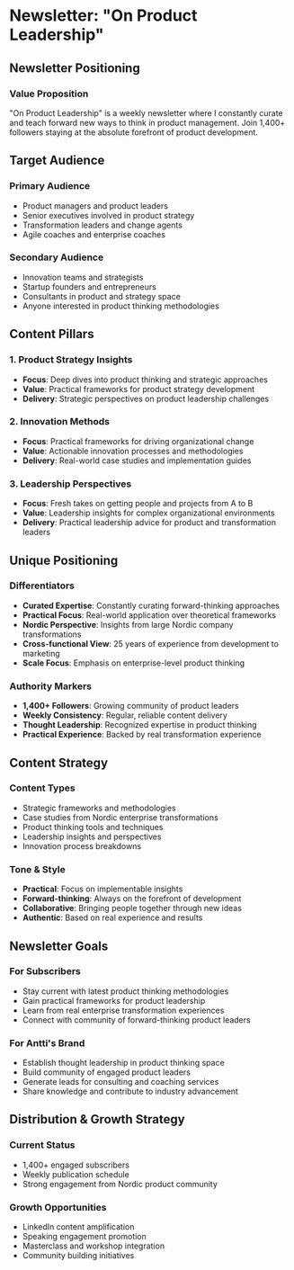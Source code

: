 # Newsletter: "On Product Leadership"

## Newsletter Positioning

### Value Proposition
"On Product Leadership" is a weekly newsletter where I constantly curate and teach forward new ways to think in product management. Join 1,400+ followers staying at the absolute forefront of product development.

## Target Audience

### Primary Audience
- Product managers and product leaders
- Senior executives involved in product strategy
- Transformation leaders and change agents
- Agile coaches and enterprise coaches

### Secondary Audience  
- Innovation teams and strategists
- Startup founders and entrepreneurs
- Consultants in product and strategy space
- Anyone interested in product thinking methodologies

## Content Pillars

### 1. Product Strategy Insights
- **Focus**: Deep dives into product thinking and strategic approaches
- **Value**: Practical frameworks for product strategy development
- **Delivery**: Strategic perspectives on product leadership challenges

### 2. Innovation Methods
- **Focus**: Practical frameworks for driving organizational change
- **Value**: Actionable innovation processes and methodologies
- **Delivery**: Real-world case studies and implementation guides

### 3. Leadership Perspectives  
- **Focus**: Fresh takes on getting people and projects from A to B
- **Value**: Leadership insights for complex organizational environments
- **Delivery**: Practical leadership advice for product and transformation leaders

## Unique Positioning

### Differentiators
- **Curated Expertise**: Constantly curating forward-thinking approaches
- **Practical Focus**: Real-world application over theoretical frameworks
- **Nordic Perspective**: Insights from large Nordic company transformations
- **Cross-functional View**: 25 years of experience from development to marketing
- **Scale Focus**: Emphasis on enterprise-level product thinking

### Authority Markers
- **1,400+ Followers**: Growing community of product leaders
- **Weekly Consistency**: Regular, reliable content delivery
- **Thought Leadership**: Recognized expertise in product thinking
- **Practical Experience**: Backed by real transformation experience

## Content Strategy

### Content Types
- Strategic frameworks and methodologies
- Case studies from Nordic enterprise transformations
- Product thinking tools and techniques
- Leadership insights and perspectives
- Innovation process breakdowns

### Tone & Style
- **Practical**: Focus on implementable insights
- **Forward-thinking**: Always on the forefront of development
- **Collaborative**: Bringing people together through new ideas
- **Authentic**: Based on real experience and results

## Newsletter Goals

### For Subscribers
- Stay current with latest product thinking methodologies
- Gain practical frameworks for product leadership
- Learn from real enterprise transformation experiences
- Connect with community of forward-thinking product leaders

### For Antti's Brand
- Establish thought leadership in product thinking space
- Build community of engaged product leaders
- Generate leads for consulting and coaching services
- Share knowledge and contribute to industry advancement

## Distribution & Growth Strategy

### Current Status
- 1,400+ engaged subscribers
- Weekly publication schedule
- Strong engagement from Nordic product community

### Growth Opportunities
- LinkedIn content amplification
- Speaking engagement promotion
- Masterclass and workshop integration
- Community building initiatives